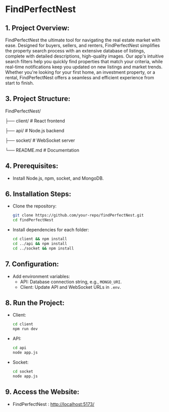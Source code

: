 # FindPerfectNest

## 1. Project Overview:

   FindPerfectNest the ultimate tool for navigating the real estate market with ease. Designed for buyers, sellers, and renters, FindPerfectNest simplifies the property search process with an extensive database of listings, complete with detailed descriptions, high-quality images. Our app's intuitive search filters help you quickly find properties that match your criteria, while real-time notifications keep you updated on new listings and market trends. Whether you're looking for your first home, an investment property, or a rental, FindPerfectNest offers a seamless and efficient experience from start to finish.

## 3. Project Structure:

   FindPerfectNest/
   
   ├── client/       # React frontend
   
   ├── api/          # Node.js backend
   
   ├── socket/       # WebSocket server
   
   └── README.md     # Documentation

## 4. Prerequisites:

   - Install Node.js, npm, socket, and MongoDB.

## 6. Installation Steps:

   - Clone the repository:
     ```bash
     git clone https://github.com/your-repo/findPerfectNest.git
     cd findPerfectNest
     ```
   - Install dependencies for each folder:
     ```bash
     cd client && npm install
     cd ../api && npm install
     cd ../socket && npm install
     ```

## 7. Configuration:

   - Add environment variables:
     - API: Database connection string, e.g., `MONGO_URI`.
     - Client: Update API and WebSocket URLs in `.env`.

## 8. Run the Project:
   
   - Client: 
     ```bash
     cd client
     npm run dev
     ```
   - API: 
     ```bash
     cd api
     node app.js
     ```
   - Socket:
     ```bash
     cd socket
     node app.js
     ```

## 9. Access the Website:
   - FindPerfectNest : [http://localhost:5173/](http://localhost:5173/)   
